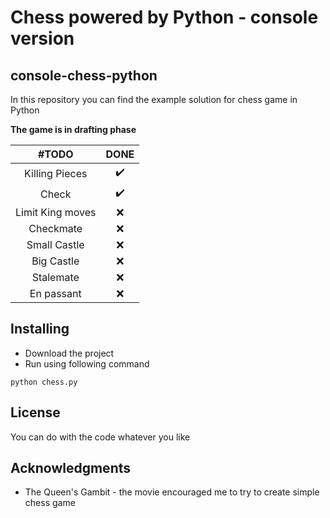 # Chess powered by Python - console version
## console-chess-python

In this repository you can find the example solution for chess game in Python

**The game is in drafting phase**

| #TODO | DONE |
| :---: | :---: |
| Killing Pieces | ✔️ |
| Check | ✔️ |
| Limit King moves | ❌ |
| Checkmate | ❌ |
| Small Castle | ❌ |
| Big Castle | ❌ |
| Stalemate | ❌ |
| En passant | ❌ |

## Installing 
* Download the project
* Run using following command
```
python chess.py
```
## License
You can do with the code whatever you like

## Acknowledgments

* The Queen's Gambit - the movie encouraged me to try to create simple chess game
